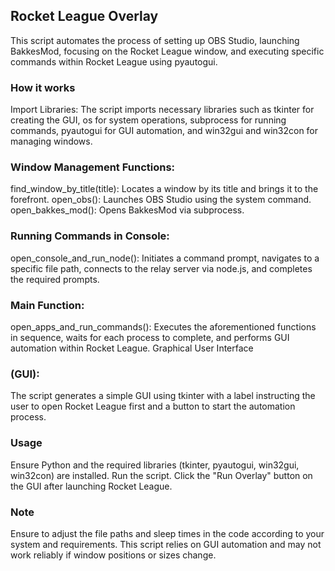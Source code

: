 ## Rocket League Overlay

This script automates the process of setting up OBS Studio, launching BakkesMod, focusing on the Rocket League window, and executing specific commands within Rocket League using pyautogui.

### How it works

Import Libraries: The script imports necessary libraries such as tkinter for creating the GUI, os for system operations, subprocess for running commands, pyautogui for GUI automation, and win32gui and win32con for managing windows.

### Window Management Functions:

find_window_by_title(title): Locates a window by its title and brings it to the forefront.
open_obs(): Launches OBS Studio using the system command.
open_bakkes_mod(): Opens BakkesMod via subprocess.

### Running Commands in Console:

open_console_and_run_node(): Initiates a command prompt, navigates to a specific file path, connects to the relay server via node.js, and completes the required prompts.

### Main Function:

open_apps_and_run_commands(): Executes the aforementioned functions in sequence, waits for each process to complete, and performs GUI automation within Rocket League.
Graphical User Interface 

### (GUI):

The script generates a simple GUI using tkinter with a label instructing the user to open Rocket League first and a button to start the automation process.

### Usage

Ensure Python and the required libraries (tkinter, pyautogui, win32gui, win32con) are installed.
Run the script.
Click the "Run Overlay" button on the GUI after launching Rocket League.

### Note

Ensure to adjust the file paths and sleep times in the code according to your system and requirements. This script relies on GUI automation and may not work reliably if window positions or sizes change.